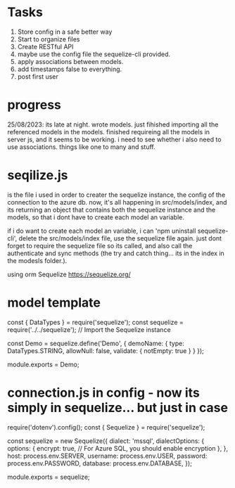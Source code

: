 # Tasks
1. Store config in a safe better way
2. Start to organize files
3. Create RESTful API
4. maybe use the config file the sequelize-cli provided.
5. apply associations between models.
6. add timestamps false to everything.
7. post first user

# progress
25/08/2023:
its late at night.
wrote models.
just fihished importing all the referenced models in the models.
finished requireing all the models in server js, and it seems to be working. i need to see whether i also need to use associations.
things like one to many and stuff.

# seqilize.js
is the file i used in order to creater the sequelize instance, the config of the connection to the azure db.
now, it's all happening in src/models/index, and its returning an object that contains both the sequelize instance and the models, so that i dont have to create each model an variable.

if i do want to create each model an variable, i can 'npm uninstall sequelize-cli', delete the src/models/index file, use the sequelize file again.
just dont forget to require the sequelize file so its called, and also call the authenticate and sync methods (the try and catch thing... its in the index in the modesls folder.).


using orm Sequelize
https://sequelize.org/

# model template
const { DataTypes } = require('sequelize');
const sequelize = require('../../sequelize'); // Import the Sequelize instance

const Demo = sequelize.define('Demo', {
    demoName: {
        type: DataTypes.STRING,
        allowNull: false,
        validate: {
            notEmpty: true 
        }
    }
});

module.exports = Demo;

# connection.js in config - now its simply in sequelize... but just in case
require('dotenv').config();
const { Sequelize } = require('sequelize');

const sequelize = new Sequelize({
  dialect: 'mssql',
  dialectOptions: {
    options: {
      encrypt: true, // For Azure SQL, you should enable encryption
    },
  },
  host: process.env.SERVER,
  username: process.env.USER,
  password: process.env.PASSWORD,
  database: process.env.DATABASE,
});

module.exports = sequelize;
